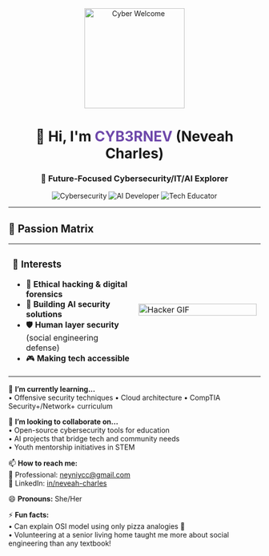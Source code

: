<div align="center">
  <img src="https://media.giphy.com/media/v1.Y2lkPTc5MGI3NjExcWJxY2VqZ2NtY3B2dGZ2Y2x4Z2V6Y2JtYzZzNGF5bmRqYzB6eGZ1biZlcD12MV9pbnRlcm5hbF9naWZfYnlfaWQmY3Q9cw/qgQUggAC3Pfv687qPC/giphy.gif" width="200" alt="Cyber Welcome"/>
  <h1>👋 Hi, I'm <span style="color: #6e48aa">CYB3RNEV</span> (Neveah Charles)</h1>
  <h3>🔭 Future-Focused Cybersecurity/IT/AI Explorer</h3>
  
  ![Cybersecurity](https://img.shields.io/badge/-CYBERSECURITY-2e2e2e?style=flat&logo=lock)
  ![AI Developer](https://img.shields.io/badge/AI_-FF6B00?style=flat&logo=ai)
  ![Tech Educator](https://img.shields.io/badge/IT_-00C4CC?style=flat&logo=book)
</div>

---

## 🚀 **Passion Matrix**

<table>
  <tr>
    <td width="50%">
      <h3>👀 Interests</h3>
      <ul>
        <li>🔐 <b>Ethical hacking & digital forensics</b></li>
        <li>🤖 <b>Building AI security solutions</b></li>
        <li>🛡️ <b>Human layer security</b> (social engineering defense)</li>
        <li>🎮 <b>Making tech accessible</b> </li>
      </ul>
    </td>
    <td width="50%">
      <img src="https://media.giphy.com/media/3oKIPEqDGUULpEU0aQ/giphy.gif" width="100%" alt="Hacker GIF"/>
    </td>
  </tr>
</table>

🌱 **I’m currently learning...**  
• Offensive security techniques 
• Cloud architecture 
• CompTIA Security+/Network+ curriculum  

💞️ **I’m looking to collaborate on...**  
• Open-source cybersecurity tools for education  
• AI projects that bridge tech and community needs  
• Youth mentorship initiatives in STEM  

📫 **How to reach me:**  
📧 Professional: neyniycc@gmail.com  
💼 LinkedIn: [in/neveah-charles](https://www.linkedin.com/in/neveah-charles/)  

😄 **Pronouns:** She/Her  

⚡ **Fun facts:**    
• Can explain OSI model using only pizza analogies 🍕  
• Volunteering at a senior living home taught me more about social engineering than any textbook! 


